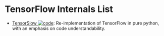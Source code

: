 # TensorFlow Internals List

- [TensorSlow ![code](https://ng-tech.icu/assets/code.svg)](https://github.com/danielsabinasz/TensorSlow): Re-implementation of TensorFlow in pure python, with an emphasis on code understandability.
